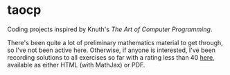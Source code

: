taocp
=====

Coding projects inspired by Knuth's _The Art of Computer Programming_.

There's been quite a lot of preliminary mathematics material to get through, so I've not been active here. Otherwise, if anyone is interested, I've been recording solutions to all exercises so far with a rating less than 40 [here](http://tord.name),  available as either HTML (with MathJax) or PDF.
